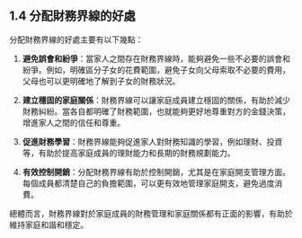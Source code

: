 ## 1.4 分配財務界線的好處

分配財務界線的好處主要有以下幾點：

1. **避免誤會和紛爭**：當家人之間存在財務界線時，能夠避免一些不必要的誤會和紛爭。例如，明確區分子女的花費範圍，避免子女向父母索取不必要的費用，父母也可以更明確地了解到子女的財務狀況。

2. **建立穩固的家庭關係**：財務界線可以讓家庭成員建立穩固的關係，有助於減少財務糾紛。當各自都明確了財務範圍，也就能夠更好地尊重對方的金錢決策，增進家人之間的信任和尊重。

3. **促進財務學習**：財務界線能夠促進家人對財務知識的學習，例如理財、投資等，有助於提高家庭成員的理財能力和長期的財務規劃能力。

4. **有效控制開銷**：分配財務界線有助於控制開銷，尤其是在家庭開支管理方面。每個成員都清楚自己的負擔範圍，可以更有效地管理家庭開支，避免過度消費。

總體而言，財務界線對於家庭成員的財務管理和家庭關係都有正面的影響，有助於維持家庭和諧和穩定。